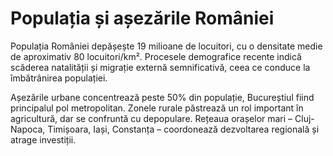 # Populația și așezările României

Populația României depășește 19 milioane de locuitori, cu o densitate medie de aproximativ 80 locuitori/km². Procesele demografice recente indică scăderea natalității și migrație externă semnificativă, ceea ce conduce la îmbătrânirea populației.

Așezările urbane concentrează peste 50% din populație, Bucureștiul fiind principalul pol metropolitan. Zonele rurale păstrează un rol important în agricultură, dar se confruntă cu depopulare. Rețeaua orașelor mari – Cluj-Napoca, Timișoara, Iași, Constanța – coordonează dezvoltarea regională și atrage investiții.
